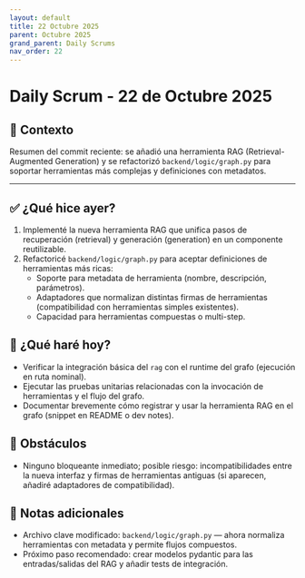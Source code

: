 ```yaml
---
layout: default
title: 22 Octubre 2025
parent: Octubre 2025
grand_parent: Daily Scrums
nav_order: 22
---
```


# Daily Scrum - 22 de Octubre 2025

## 🎯 Contexto
Resumen del commit reciente: se añadió una herramienta RAG (Retrieval-Augmented Generation) y se refactorizó `backend/logic/graph.py` para soportar herramientas más complejas y definiciones con metadatos.

---

## ✅ ¿Qué hice ayer?

1. Implementé la nueva herramienta RAG que unifica pasos de recuperación (retrieval) y generación (generation) en un componente reutilizable.
2. Refactoricé `backend/logic/graph.py` para aceptar definiciones de herramientas más ricas:
	- Soporte para metadata de herramienta (nombre, descripción, parámetros).
	- Adaptadores que normalizan distintas firmas de herramientas (compatibilidad con herramientas simples existentes).
	- Capacidad para herramientas compuestas o multi-step.

## 🚀 ¿Qué haré hoy?

- Verificar la integración básica del `rag` con el runtime del grafo (ejecución en ruta nominal).
- Ejecutar las pruebas unitarias relacionadas con la invocación de herramientas y el flujo del grafo.
- Documentar brevemente cómo registrar y usar la herramienta RAG en el grafo (snippet en README o dev notes).

## 🚧 Obstáculos

- Ninguno bloqueante inmediato; posible riesgo: incompatibilidades entre la nueva interfaz y firmas de herramientas antiguas (si aparecen, añadiré adaptadores de compatibilidad).

## 📝 Notas adicionales

- Archivo clave modificado: `backend/logic/graph.py` — ahora normaliza herramientas con metadata y permite flujos compuestos.
- Próximo paso recomendado: crear modelos pydantic para las entradas/salidas del RAG y añadir tests de integración.
